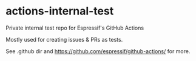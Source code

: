# actions-internal-test

Private internal test repo for Espressif's GitHub Actions

Mostly used for creating issues & PRs as tests.

See .github dir and https://github.com/espressif/github-actions/ for more.
